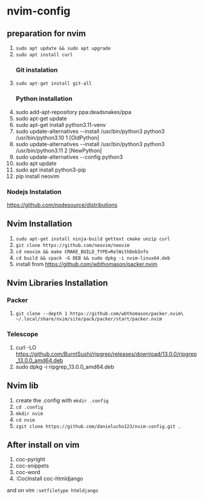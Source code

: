 # nvim-config 
## preparation for nvim 
  1. `sudo apt update && sudo apt upgrade`
  3. `sudo apt install curl`
     ### Git instalation
  4. `sudo apt-get install git-all`
     ### Python installation
  5. sudo add-apt-repository ppa:deadsnakes/ppa
  6. sudo apt-get update
  7. sudo apt-get install python3.11-venv
  8. sudo update-alternatives --install /usr/bin/python3 python3 /usr/bin/python3.10 1 [OldPython]
  9. sudo update-alternatives --install /usr/bin/python3 python3 /usr/bin/python3.11 2 [NewPython]
  10. sudo update-alternatives --config python3
  11. sudo apt update
  12. sudo apt install python3-pip
  13. pip install neovim

   ### Nodejs Instalation 
   https://github.com/nodesource/distributions
## Nvim Installation
  1. `sudo apt-get install ninja-build gettext cmake unzip curl`
  2. `git clone https://github.com/neovim/neovim`
  3. `cd neovim && make CMAKE_BUILD_TYPE=RelWithDebInfo`
  4. `cd build && cpack -G DEB && sudo dpkg -i nvim-linux64.deb`
  5. install from https://github.com/wbthomason/packer.nvim

## Nvim Libraries Installation
### Packer
1. `git clone --depth 1 https://github.com/wbthomason/packer.nvim\
 ~/.local/share/nvim/site/pack/packer/start/packer.nvim`
### Telescope
1. curl -LO https://github.com/BurntSushi/ripgrep/releases/download/13.0.0/ripgrep_13.0.0_amd64.deb
2. sudo dpkg -i ripgrep_13.0.0_amd64.deb

## Nvim lib 
1. create the .config with `mkdir .config`
2. `cd .config`
3. `mkdir nvim`
4. `cd nvim`
5. `zgit clone https://github.com/danielucho123/nvim-config.git .`

## After install on vim 
1. coc-pyright
2. coc-snippets
3. coc-word
4. :CocInstall coc-htmldjango

and on vim `:setfiletype htmldjango`
